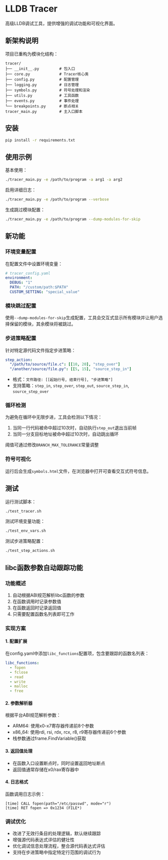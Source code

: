 # LLDB Tracer

高级LLDB调试工具，提供增强的调试功能和可视化界面。

## 新架构说明

项目已重构为模块化结构：

```
tracer/
├── __init__.py         # 包入口
├── core.py             # Tracer核心类
├── config.py           # 配置管理
├── logging.py          # 日志管理
├── symbols.py          # 符号处理和渲染
├── utils.py            # 工具函数
├── events.py           # 事件处理
└── breakpoints.py      # 断点相关
tracer_main.py          # 主入口脚本
```

## 安装

```bash
pip install -r requirements.txt
```

## 使用示例

基本使用：
```bash
./tracer_main.py -e /path/to/program -a arg1 -a arg2
```

启用详细日志：
```bash
./tracer_main.py -e /path/to/program --verbose
```

生成跳过模块配置：
```bash
./tracer_main.py -e /path/to/program --dump-modules-for-skip
```

## 新功能

### 环境变量配置
在配置文件中设置环境变量：
```yaml
# tracer_config.yaml
environment:
  DEBUG: "1"
  PATH: "/custom/path:$PATH"
  CUSTOM_SETTING: "special_value"
```

### 模块跳过配置
使用`--dump-modules-for-skip`生成配置，工具会交互式显示所有模块并让用户选择保留的模块，其余模块将被跳过。

### 步进策略配置
针对特定源代码文件指定步进策略：
```yaml
step_action:
  "/path/to/source/file.c": [[10, 20], "step_over"]
  "/another/source/file.py": [[5, 15], "source_step_in"]
```

- 格式：`文件路径: [[起始行号, 结束行号], "步进策略"]`
- 支持策略：`step_in`, `step_over`, `step_out`, `source_step_in`, `source_step_over`

### 循环检测
为避免在循环中无限步进，工具会检测以下情况：
1. 当同一行代码被命中超过10次时，自动执行`step_out`退出当前帧
2. 当同一分支目标地址被命中超过10次时，自动跳出循环

阈值可通过修改`BRANCH_MAX_TOLERANCE`常量调整

### 符号可视化
运行后会生成`symbols.html`文件，在浏览器中打开可查看交互式符号信息。

## 测试

运行测试脚本：
```bash
./test_tracer.sh
```

测试环境变量功能：
```bash
./test_env_vars.sh
```

测试步进策略配置：
```bash
./test_step_actions.sh
```

## libc函数参数自动跟踪功能

### 功能概述
1. 自动根据ABI规范解析libc函数的参数
2. 在函数调用时记录参数值
3. 在函数返回时记录返回值
4. 只需要配置函数名列表即可工作

### 实现方案

#### 1. 配置扩展
在config.yaml中添加`libc_functions`配置项，包含要跟踪的函数名列表：

```yaml
libc_functions:
  - fopen
  - fclose 
  - read
  - write
  - malloc
  - free
```

#### 2. 参数解析器
根据平台ABI规范解析参数：
- ARM64: 使用x0-x7寄存器传递前8个参数
- x86_64: 使用rdi, rsi, rdx, rcx, r8, r9寄存器传递前6个参数
- 栈参数通过frame.FindVariable()获取

#### 3. 返回值处理
- 在函数入口设置断点时，同时设置返回地址断点
- 返回值通常存储在x0/rax寄存器中

#### 4. 日志格式
函数调用日志示例：
```
[time] CALL fopen(path="/etc/passwd", mode="r") 
[time] RET fopen => 0x1234 (FILE*)
```

### 调试优化
- 改进了无效行条目的处理逻辑，默认继续跟踪
- 增强源代码表达式评估的健壮性
- 优化调试信息处理流程，整合源代码表达式评估
- 支持在步进策略中指定特定行范围的调试行为